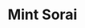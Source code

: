 ---
title: Mint Sorai
description: Change Website name and domain to "Mint Sorai"
publishedAt: 2025-10-14
isPublish: true
isDraft: false
---